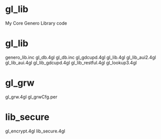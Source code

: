 # gl_lib
My Core Genero Library code

# gl_lib
genero_lib.inc
gl_db.4gl
gl_db.inc
gl_gdcupd.4gl
gl_lib.4gl
gl_lib_aui2.4gl
gl_lib_aui.4gl
gl_lib_gdcupd.4gl
gl_lib_restful.4gl
gl_lookup3.4gl

# gl_grw
gl_grw.4gl
gl_grwCfg.per

# lib_secure
gl_encrypt.4gl
lib_secure.4gl
